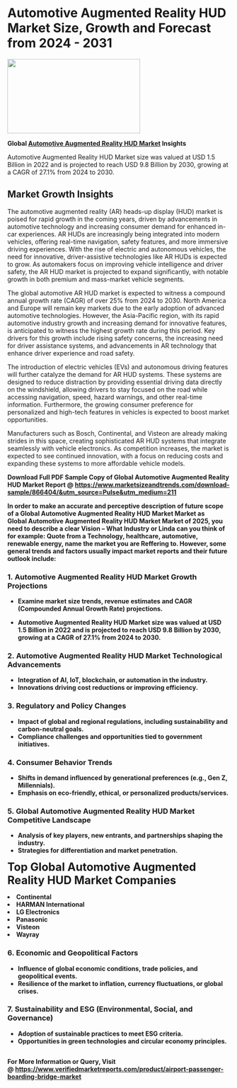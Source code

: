 <H1>Automotive Augmented Reality HUD Market Size, Growth and Forecast from 2024 - 2031</H1><img class="aligncenter size-medium wp-image-584254" src="https://thirdeyenews.in/wp-content/uploads/2024/09/Global-Market-Research-300x168.jpeg" alt="" width="300" height="168" /><p><strong>Global&nbsp;<a href="https://www.marketsizeandtrends.com/download-sample/866404/&amp;utm_source=Pulse&amp;utm_medium=211">Automotive Augmented Reality HUD Market</a> Insights</strong></p><p>Automotive Augmented Reality HUD Market size was valued at USD 1.5 Billion in 2022 and is projected to reach USD 9.8 Billion by 2030, growing at a CAGR of 27.1% from 2024 to 2030.</p><p><h2>Market Growth Insights</h2> <p>The automotive augmented reality (AR) heads-up display (HUD) market is poised for rapid growth in the coming years, driven by advancements in automotive technology and increasing consumer demand for enhanced in-car experiences. AR HUDs are increasingly being integrated into modern vehicles, offering real-time navigation, safety features, and more immersive driving experiences. With the rise of electric and autonomous vehicles, the need for innovative, driver-assistive technologies like AR HUDs is expected to grow. As automakers focus on improving vehicle intelligence and driver safety, the AR HUD market is projected to expand significantly, with notable growth in both premium and mass-market vehicle segments.</p> <p><strong></strong></p> <p>The global automotive AR HUD market is expected to witness a compound annual growth rate (CAGR) of over 25% from 2024 to 2030. North America and Europe will remain key markets due to the early adoption of advanced automotive technologies. However, the Asia-Pacific region, with its rapid automotive industry growth and increasing demand for innovative features, is anticipated to witness the highest growth rate during this period. Key drivers for this growth include rising safety concerns, the increasing need for driver assistance systems, and advancements in AR technology that enhance driver experience and road safety.</p> <p>The introduction of electric vehicles (EVs) and autonomous driving features will further catalyze the demand for AR HUD systems. These systems are designed to reduce distraction by providing essential driving data directly on the windshield, allowing drivers to stay focused on the road while accessing navigation, speed, hazard warnings, and other real-time information. Furthermore, the growing consumer preference for personalized and high-tech features in vehicles is expected to boost market opportunities.</p> <p>Manufacturers such as Bosch, Continental, and Visteon are already making strides in this space, creating sophisticated AR HUD systems that integrate seamlessly with vehicle electronics. As competition increases, the market is expected to see continued innovation, with a focus on reducing costs and expanding these systems to more affordable vehicle models.</p> <p><strong></p><p><span class=""><strong>Download Full PDF Sample Copy of Global Automotive Augmented Reality HUD Market Report</strong> @ <a href="https://www.marketsizeandtrends.com/download-sample/866404/&amp;utm_source=Pulse&amp;utm_medium=211" target="_blank">https://www.marketsizeandtrends.com/download-sample/866404/&amp;utm_source=Pulse&amp;utm_medium=211</a></span></p><p>In order to make an accurate and perceptive description of future scope of a Global&nbsp;Automotive Augmented Reality HUD Market Market as Global&nbsp;Automotive Augmented Reality HUD Market Market of 2025, you need to describe a clear Vision &ndash; What Industry or Linda can you think of for example: Quote from a Technology, healthcare, automotive, renewable energy, name the market you are Reffering to. However, some general trends and factors usually impact market reports and their future outlook include:</p><h3>1.&nbsp;<strong>Automotive Augmented Reality HUD Market Growth Projections</strong></h3><ul><li>Examine market size trends, revenue estimates and CAGR (Compounded Annual Growth Rate) projections.</li><li><p>Automotive Augmented Reality HUD Market size was valued at USD 1.5 Billion in 2022 and is projected to reach USD 9.8 Billion by 2030, growing at a CAGR of 27.1% from 2024 to 2030.</p></li></ul><h3>2.&nbsp;<strong>Automotive Augmented Reality HUD Market Technological Advancements</strong></h3><ul><li>Integration of AI, IoT, blockchain, or automation in the industry.</li><li>Innovations driving cost reductions or improving efficiency.</li></ul><h3>3.&nbsp;<strong>Regulatory and Policy Changes</strong></h3><ul><li>Impact of global and regional regulations, including sustainability and carbon-neutral goals.</li><li>Compliance challenges and opportunities tied to government initiatives.</li></ul><h3>4.&nbsp;<strong>Consumer Behavior Trends</strong></h3><ul><li>Shifts in demand influenced by generational preferences (e.g., Gen Z, Millennials).</li><li>Emphasis on eco-friendly, ethical, or personalized products/services.</li></ul><h3>5.&nbsp;<strong>Global Automotive Augmented Reality HUD Market Competitive Landscape</strong></h3><ul><li>Analysis of key players, new entrants, and partnerships shaping the industry.</li><li>Strategies for differentiation and market penetration.</li></ul><p data-pm-slice="1 1 []"><span style="color: inherit; font-family: inherit; font-size: 25px;">Top Global Automotive Augmented Reality HUD Market Companies</span></p><div class="" data-test-id=""><p><li>Continental</li><li> HARMAN International</li><li> LG Electronics</li><li> Panasonic</li><li> Visteon</li><li> Wayray</li></p></div><h3>6.&nbsp;<strong>Economic and Geopolitical Factors</strong></h3><ul><li>Influence of global economic conditions, trade policies, and geopolitical events.</li><li>Resilience of the market to inflation, currency fluctuations, or global crises.</li></ul><h3>7.&nbsp;<strong>Sustainability and ESG (Environmental, Social, and Governance)</strong></h3><ul><li>Adoption of sustainable practices to meet ESG criteria.</li><li>Opportunities in green technologies and circular economy principles.</li></ul><h2><strong style="font-size: 14px;">For More Information or Query, Visit @&nbsp;</strong><a style="background-color: #ffffff; font-size: 14px;" href="https://www.marketsizeandtrends.com/report/automotive-augmented-reality-hud-market/" target="_blank">https://www.verifiedmarketreports.com/product/airport-passenger-boarding-bridge-market</a></h2>
